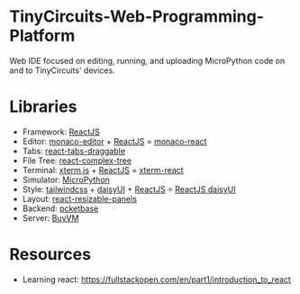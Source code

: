 # TinyCircuits-Web-Programming-Platform
Web IDE focused on editing, running, and uploading MicroPython code on and to TinyCircuits' devices.


# Libraries
* Framework: [ReactJS](https://react.dev/)
* Editor: [monaco-editor](https://github.com/microsoft/monaco-editor) + [ReactJS](https://react.dev/) = [monaco-react](https://github.com/suren-atoyan/monaco-react)
* Tabs: [react-tabs-draggable](https://github.com/uiwjs/react-tabs-draggable)
* File Tree: [react-complex-tree](https://github.com/lukasbach/react-complex-tree)
* Terminal: [xterm.js](https://github.com/xtermjs/xterm.js) + [ReactJS](https://react.dev/) = [xterm-react](https://github.com/PabloLION/xterm-react)
* Simulator: [MicroPython](https://github.com/micropython/micropython)
* Style: [tailwindcss](https://github.com/tailwindlabs/tailwindcss) + [daisyUI](https://github.com/saadeghi/daisyui) + [ReactJS](https://react.dev/) = [ReactJS daisyUI](https://react.daisyui.com/?path=/docs/welcome--docs)
* Layout: [react-resizable-panels](https://github.com/bvaughn/react-resizable-panels)
* Backend: [pcketbase](https://pocketbase.io/)
* Server: [BuyVM](https://buyvm.net/)


# Resources
* Learning react: https://fullstackopen.com/en/part1/introduction_to_react